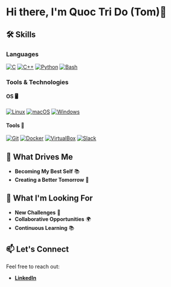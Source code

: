 # Hi there, I'm Quoc Tri Do (Tom)👋

## 🛠️ Skills

### Languages
[![C](https://img.shields.io/badge/C-00599C?logo=c&logoColor=white)](#)
[![C++](https://img.shields.io/badge/C%2B%2B-F34B7D?logo=cplusplus&logoColor=white)](#)
[![Python](https://img.shields.io/badge/Python-3776AB?logo=python&logoColor=fff)](#)
[![Bash](https://img.shields.io/badge/Bash-4EAA25?logo=gnu-bash&logoColor=white)](#)
### Tools & Technologies

#### OS 🖥️
[![Linux](https://img.shields.io/badge/Linux-FCC624?logo=linux&logoColor=black)](#)
[![macOS](https://img.shields.io/badge/macOS-000000?logo=apple&logoColor=white)](#)
[![Windows](https://img.shields.io/badge/Windows-0078D4?logo=windows&logoColor=white)](#)

#### Tools 🔧
[![Git](https://img.shields.io/badge/Git-F05032?logo=git&logoColor=fff)](#)
[![Docker](https://img.shields.io/badge/Docker-2496ED?logo=docker&logoColor=white)](#)
[![VirtualBox](https://img.shields.io/badge/VirtualBox-183C6C?logo=virtualbox&logoColor=white)](#)
[![Slack](https://img.shields.io/badge/Slack-4A154B?logo=slack&logoColor=white)](#)

## 🚀 What Drives Me

- **Becoming My Best Self** 📚
- **Creating a Better Tomorrow** 🤝

## 🌱 What I'm Looking For

- **New Challenges** 💪
- **Collaborative Opportunities** 🌍
- **Continuous Learning** 📚

## 📫 Let's Connect

Feel free to reach out:

- **[LinkedIn](https://www.linkedin.com/in/TomTris/)**
